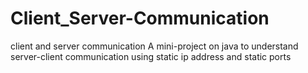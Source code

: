 # Client_Server-Communication
client and server communication
A mini-project on java to understand server-client communication using static ip address and static ports
